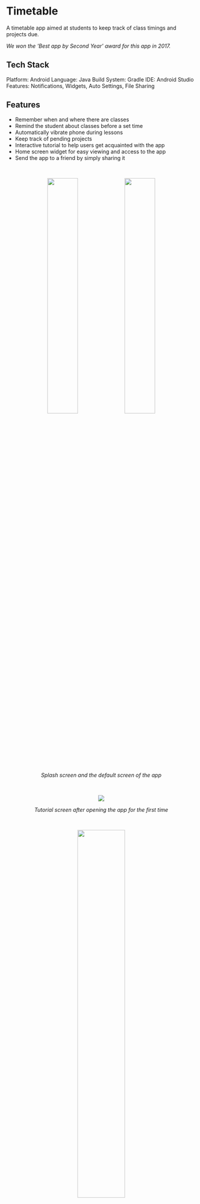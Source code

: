 # Timetable
A timetable app aimed at students to keep track of class timings and projects due.

_We won the 'Best app by Second Year' award for this app in 2017._

## Tech Stack
Platform: Android
Language: Java
Build System: Gradle
IDE: Android Studio
Features: Notifications, Widgets, Auto Settings, File Sharing

## Features
- Remember when and where there are classes
- Remind the student about classes before a set time
- Automatically vibrate phone during lessons
- Keep track of pending projects
- Interactive tutorial to help users get acquainted with the app
- Home screen widget for easy viewing and access to the app
- Send the app to a friend by simply sharing it  

<br/>

<p align="center">
  <img src="https://github.com/rajatdiptabiswas/timetable/blob/master/splash.jpg" width="40%"/> <img src="https://github.com/rajatdiptabiswas/timetable/blob/master/main.jpg" width="40%"/>
</p>
<p align="center">
  <em>Splash screen and the default screen of the app</em>
</p>

<br/>

<p align="center">
  <img src="https://github.com/rajatdiptabiswas/timetable/blob/master/tut.jpg"/>
</p>
<p align="center">
  <em>Tutorial screen after opening the app for the first time</em>
</p>

<br/>

<p align="center">
  <img src="https://github.com/rajatdiptabiswas/timetable/blob/master/widget.jpg" width="50%"/>
</p>
<p align="center">
  <em>Home screen widget</em>
</p>  

<br/>

<p align="center">
  <img src="https://github.com/rajatdiptabiswas/timetable/blob/master/project.jpg" width="50%"/>
</p>
<p align="center">
  <em>Projects pane</em>
</p>  

<br/>

<p align="center">
  <img src="https://github.com/rajatdiptabiswas/timetable/blob/master/addproject.jpg" width="40%"/> <img src="https://github.com/rajatdiptabiswas/timetable/blob/master/cal.jpg" width="40%"/>
</p>
<p align="center">
  <em>Adding projects</em>
</p>  

<br/>

<p align="center">
  <img src="https://github.com/rajatdiptabiswas/timetable/blob/master/about.jpg" width="50%"/>
</p>
<p align="center">
  <em>About screen</em>
</p>  

<br/>

<p align="center">
  <img src="https://github.com/rajatdiptabiswas/timetable/blob/master/sidebar.jpg" width="40%"/> <img src="https://github.com/rajatdiptabiswas/timetable/blob/master/settings.jpg" width="40%"/>
</p>
<p align="center">
  <em>Navigation drawer and settings screen</em>
</p>  

<br/>

### Prerequisites
* [Android Studio](https://developer.android.com/studio/), IDE for developing Android apps

### Installing
* Download the repository into a single folder
* Load the project into Android Studio by using the 'Add Project' menu
* Sync the gradle according to the project's gradle version
* Install the apk onto an Android device using Android Studio

